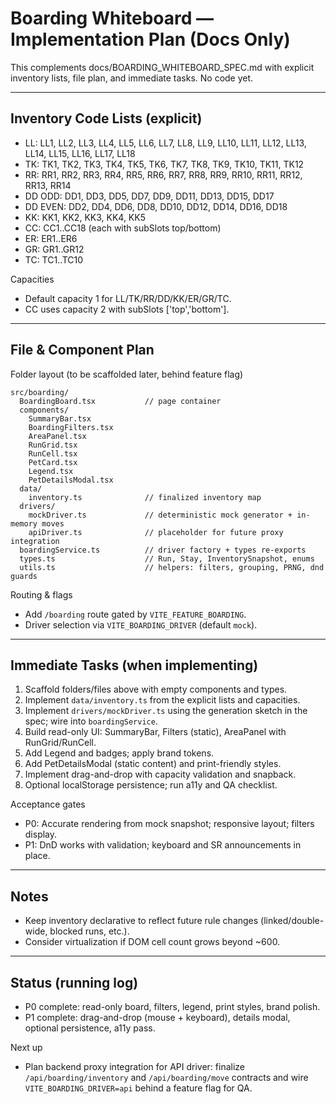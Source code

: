 # Boarding Whiteboard — Implementation Plan (Docs Only)

This complements docs/BOARDING_WHITEBOARD_SPEC.md with explicit inventory lists, file plan, and immediate tasks. No code yet.

---

## Inventory Code Lists (explicit)
- LL: LL1, LL2, LL3, LL4, LL5, LL6, LL7, LL8, LL9, LL10, LL11, LL12, LL13, LL14, LL15, LL16, LL17, LL18
- TK: TK1, TK2, TK3, TK4, TK5, TK6, TK7, TK8, TK9, TK10, TK11, TK12
- RR: RR1, RR2, RR3, RR4, RR5, RR6, RR7, RR8, RR9, RR10, RR11, RR12, RR13, RR14
- DD ODD: DD1, DD3, DD5, DD7, DD9, DD11, DD13, DD15, DD17
- DD EVEN: DD2, DD4, DD6, DD8, DD10, DD12, DD14, DD16, DD18
- KK: KK1, KK2, KK3, KK4, KK5
- CC: CC1..CC18 (each with subSlots top/bottom)
- ER: ER1..ER6
- GR: GR1..GR12
- TC: TC1..TC10

Capacities
- Default capacity 1 for LL/TK/RR/DD/KK/ER/GR/TC.
- CC uses capacity 2 with subSlots ['top','bottom'].

---

## File & Component Plan

Folder layout (to be scaffolded later, behind feature flag)
```
src/boarding/
  BoardingBoard.tsx           // page container
  components/
    SummaryBar.tsx
    BoardingFilters.tsx
    AreaPanel.tsx
    RunGrid.tsx
    RunCell.tsx
    PetCard.tsx
    Legend.tsx
    PetDetailsModal.tsx
  data/
    inventory.ts              // finalized inventory map
  drivers/
    mockDriver.ts             // deterministic mock generator + in-memory moves
    apiDriver.ts              // placeholder for future proxy integration
  boardingService.ts          // driver factory + types re-exports
  types.ts                    // Run, Stay, InventorySnapshot, enums
  utils.ts                    // helpers: filters, grouping, PRNG, dnd guards
```

Routing & flags
- Add `/boarding` route gated by `VITE_FEATURE_BOARDING`.
- Driver selection via `VITE_BOARDING_DRIVER` (default `mock`).

---

## Immediate Tasks (when implementing)
1) Scaffold folders/files above with empty components and types.
2) Implement `data/inventory.ts` from the explicit lists and capacities.
3) Implement `drivers/mockDriver.ts` using the generation sketch in the spec; wire into `boardingService`.
4) Build read-only UI: SummaryBar, Filters (static), AreaPanel with RunGrid/RunCell.
5) Add Legend and badges; apply brand tokens.
6) Add PetDetailsModal (static content) and print-friendly styles.
7) Implement drag-and-drop with capacity validation and snapback.
8) Optional localStorage persistence; run a11y and QA checklist.

Acceptance gates
- P0: Accurate rendering from mock snapshot; responsive layout; filters display.
- P1: DnD works with validation; keyboard and SR announcements in place.

---

## Notes
- Keep inventory declarative to reflect future rule changes (linked/double-wide, blocked runs, etc.).
- Consider virtualization if DOM cell count grows beyond ~600.

---

## Status (running log)
- P0 complete: read-only board, filters, legend, print styles, brand polish.
- P1 complete: drag-and-drop (mouse + keyboard), details modal, optional persistence, a11y pass.

Next up
- Plan backend proxy integration for API driver: finalize `/api/boarding/inventory` and `/api/boarding/move` contracts and wire `VITE_BOARDING_DRIVER=api` behind a feature flag for QA.
